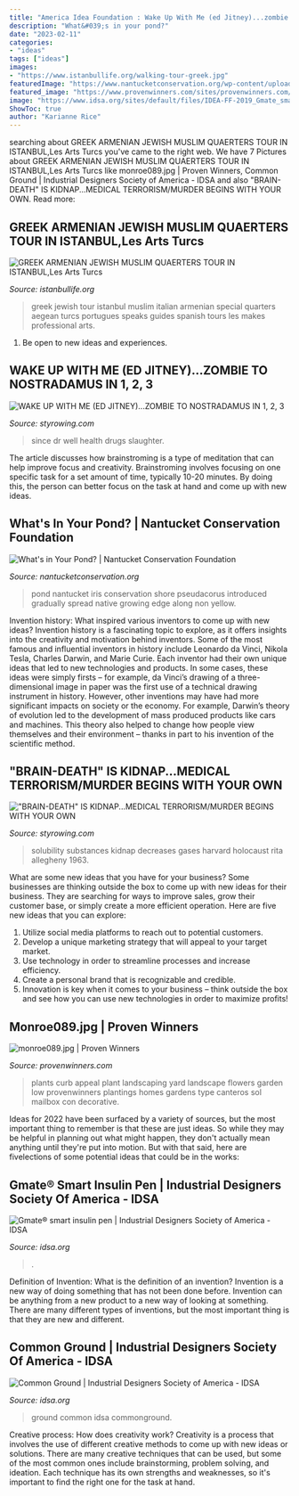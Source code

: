```yaml
---
title: "America Idea Foundation : Wake Up With Me (ed Jitney)...zombie To Nostradamus In 1, 2, 3"
description: "What&#039;s in your pond?"
date: "2023-02-11"
categories:
- "ideas"
tags: ["ideas"]
images:
- "https://www.istanbullife.org/walking-tour-greek.jpg"
featuredImage: "https://www.nantucketconservation.org/wp-content/uploads/2019/06/20190605_110315-1400x1050.jpg"
featured_image: "https://www.provenwinners.com/sites/provenwinners.com/files/imagecache/low-resolution/ifa_upload/monroe089.jpg"
image: "https://www.idsa.org/sites/default/files/IDEA-FF-2019_Gmate_smart_insuline_pen.jpg"
ShowToc: true
author: "Karianne Rice"
---
```






	

		
searching about GREEK ARMENIAN JEWISH MUSLIM QUAERTERS TOUR IN ISTANBUL,Les Arts Turcs you've came to the right web. We have 7 Pictures about GREEK ARMENIAN JEWISH MUSLIM QUAERTERS TOUR IN ISTANBUL,Les Arts Turcs like monroe089.jpg | Proven Winners, Common Ground | Industrial Designers Society of America - IDSA and also &quot;BRAIN-DEATH&quot; IS KIDNAP...MEDICAL TERRORISM/MURDER BEGINS WITH YOUR OWN. Read more:
		
    
## GREEK ARMENIAN JEWISH MUSLIM QUAERTERS TOUR IN ISTANBUL,Les Arts Turcs

<img loading=lazy src="https://www.istanbullife.org/walking-tour-greek.jpg" onerror="this.onerror=null;this.src='https://tse1.mm.bing.net/th?id=OIP.UlbtzC7LiAQliYWe-5pOawHaDe&amp;pid=15.1';" alt="GREEK ARMENIAN JEWISH MUSLIM QUAERTERS TOUR IN ISTANBUL,Les Arts Turcs">

_Source: istanbullife.org_

>greek jewish tour istanbul muslim italian armenian special quarters aegean turcs portugues speaks guides spanish tours les makes professional arts. 

	

1. Be open to new ideas and experiences.

    
## WAKE UP WITH ME (ED JITNEY)...ZOMBIE TO NOSTRADAMUS IN 1, 2, 3

<img loading=lazy src="http://www.styrowing.com/images/murderbymedia.png" onerror="this.onerror=null;this.src='https://tse4.mm.bing.net/th?id=OIP.OGELuPBFHfqgIIQyj-41aQHaFx&amp;pid=15.1';" alt="WAKE UP WITH ME (ED JITNEY)...ZOMBIE TO NOSTRADAMUS IN 1, 2, 3">

_Source: styrowing.com_

>since dr well health drugs slaughter. 

	

The article discusses how brainstroming is a type of meditation that can help improve focus and creativity. Brainstroming involves focusing on one specific task for a set amount of time, typically 10-20 minutes. By doing this, the person can better focus on the task at hand and come up with new ideas.

    
## What&#039;s In Your Pond? | Nantucket Conservation Foundation

<img loading=lazy src="https://www.nantucketconservation.org/wp-content/uploads/2019/06/20190605_110315-1400x1050.jpg" onerror="this.onerror=null;this.src='https://tse4.mm.bing.net/th?id=OIP.71B4irDmHRg3oy5VQ4dWjQHaFj&amp;pid=15.1';" alt="What&#039;s in Your Pond? | Nantucket Conservation Foundation">

_Source: nantucketconservation.org_

>pond nantucket iris conservation shore pseudacorus introduced gradually spread native growing edge along non yellow. 

	

Invention history: What inspired various inventors to come up with new ideas?
Invention history is a fascinating topic to explore, as it offers insights into the creativity and motivation behind inventors. Some of the most famous and influential inventors in history include Leonardo da Vinci, Nikola Tesla, Charles Darwin, and Marie Curie. Each inventor had their own unique ideas that led to new technologies and products. In some cases, these ideas were simply firsts – for example, da Vinci’s drawing of a three-dimensional image in paper was the first use of a technical drawing instrument in history. However, other inventions may have had more significant impacts on society or the economy. For example, Darwin’s theory of evolution led to the development of mass produced products like cars and machines. This theory also helped to change how people view themselves and their environment – thanks in part to his invention of the scientific method.

    
## &quot;BRAIN-DEATH&quot; IS KIDNAP...MEDICAL TERRORISM/MURDER BEGINS WITH YOUR OWN

<img loading=lazy src="http://styrowing.com/images/coffeesmface.jpg" onerror="this.onerror=null;this.src='https://tse2.mm.bing.net/th?id=OIP.TVN1p-BTYk2RIpDa6ntgYgHaJ8&amp;pid=15.1';" alt="&quot;BRAIN-DEATH&quot; IS KIDNAP...MEDICAL TERRORISM/MURDER BEGINS WITH YOUR OWN">

_Source: styrowing.com_

>solubility substances kidnap decreases gases harvard holocaust rita allegheny 1963. 

	

What are some new ideas that you have for your business?
Some businesses are thinking outside the box to come up with new ideas for their business. They are searching for ways to improve sales, grow their customer base, or simply create a more efficient operation. Here are five new ideas that you can explore: 
1) Utilize social media platforms to reach out to potential customers.
2) Develop a unique marketing strategy that will appeal to your target market. 
3) Use technology in order to streamline processes and increase efficiency. 
4) Create a personal brand that is recognizable and credible. 
5) Innovation is key when it comes to your business – think outside the box and see how you can use new technologies in order to maximize profits!

    
## Monroe089.jpg | Proven Winners

<img loading=lazy src="https://www.provenwinners.com/sites/provenwinners.com/files/imagecache/low-resolution/ifa_upload/monroe089.jpg" onerror="this.onerror=null;this.src='https://tse3.mm.bing.net/th?id=OIP.xgDuTAHCX5oUMEUwicTtrwHaFj&amp;pid=15.1';" alt="monroe089.jpg | Proven Winners">

_Source: provenwinners.com_

>plants curb appeal plant landscaping yard landscape flowers garden low provenwinners plantings homes gardens type canteros sol mailbox con decorative. 

	

Ideas for 2022 have been surfaced by a variety of sources, but the most important thing to remember is that these are just ideas. So while they may be helpful in planning out what might happen, they don't actually mean anything until they're put into motion. But with that said, here are fivelections of some potential ideas that could be in the works: 

    
## Gmate® Smart Insulin Pen | Industrial Designers Society Of America - IDSA

<img loading=lazy src="https://www.idsa.org/sites/default/files/IDEA-FF-2019_Gmate_smart_insuline_pen.jpg" onerror="this.onerror=null;this.src='https://tse1.mm.bing.net/th?id=OIP.nWdUh9QvGpYLZLZrbFfXkgHaHa&amp;pid=15.1';" alt="Gmate® smart insulin pen | Industrial Designers Society of America - IDSA">

_Source: idsa.org_

>. 

	

Definition of Invention: What is the definition of an invention?
Invention is a new way of doing something that has not been done before. Invention can be anything from a new product to a new way of looking at something. There are many different types of inventions, but the most important thing is that they are new and different.

    
## Common Ground | Industrial Designers Society Of America - IDSA

<img loading=lazy src="https://www.idsa.org/sites/default/files/S_CommonGround_web.jpg" onerror="this.onerror=null;this.src='https://tse1.mm.bing.net/th?id=OIP.r2H2Tvfn2v9acFCRBIFa2gAAAA&amp;pid=15.1';" alt="Common Ground | Industrial Designers Society of America - IDSA">

_Source: idsa.org_

>ground common idsa commonground. 

	

Creative process: How does creativity work?
Creativity is a process that involves the use of different creative methods to come up with new ideas or solutions. There are many creative techniques that can be used, but some of the most common ones include brainstorming, problem solving, and ideation. Each technique has its own strengths and weaknesses, so it's important to find the right one for the task at hand.

